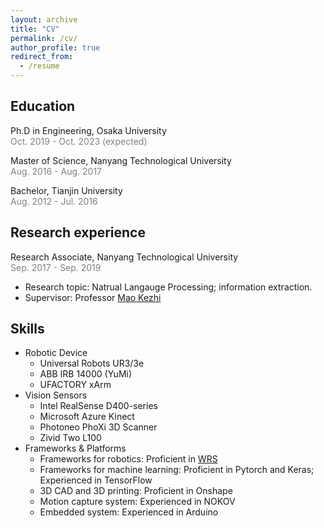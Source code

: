 ```yaml
---
layout: archive
title: "CV"
permalink: /cv/
author_profile: true
redirect_from:
  - /resume
---
```


## Education
<span> Ph.D in Engineering, Osaka University </span> <br>
<span style="color:#808080;"> Oct. 2019 - Oct. 2023 (expected) </span>

<span> Master of Science, Nanyang Technological University </span> <br>
<span style="color:#808080;"> Aug. 2016 - Aug. 2017 </span>

<span> Bachelor, Tianjin University </span> <br>
<span style="color:#808080;"> Aug. 2012 - Jul. 2016 </span>

## Research experience
<span> Research Associate, Nanyang Technological University </span> <br>
<span style="color:#808080;"> Sep. 2017 - Sep. 2019 </span>
  * Research topic: Natrual Langauge Processing; information extraction.
  * Supervisor: Professor [Mao Kezhi](https://dr.ntu.edu.sg/cris/rp/rp00158)

## Skills

* Robotic Device
  * Universal Robots UR3/3e     
  * ABB IRB 14000 (YuMi)   
  * UFACTORY xArm
* Vision Sensors
  * Intel RealSense D400-series    
  * Microsoft Azure Kinect   
  * Photoneo PhoXi 3D Scanner
  * Zivid Two L100
* Frameworks & Platforms
  * Frameworks for robotics: Proficient in [WRS](https://github.com/wanweiwei07/wrs)
  * Frameworks for machine learning: Proficient in Pytorch and Keras; Experienced in TensorFlow
  * 3D CAD and 3D printing: Proficient in Onshape
  * Motion capture system: Experienced in NOKOV
  * Embedded system: Experienced in Arduino

  

